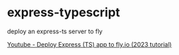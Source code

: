 # express-typescript

deploy an express-ts server to fly

[Youtube - Deploy Express (TS) app to fly.io (2023 tutorial)](https://youtube.com/watch?v=-pZZUrbitGg)
